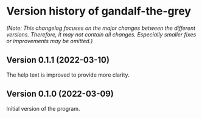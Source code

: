 # Version history of gandalf-the-grey

_(Note: This changelog focuses on the major changes between the different
versions. Therefore, it may not contain all changes. Especially smaller fixes or
improvements may be omitted.)_

## Version 0.1.1 (2022-03-10)

The help text is improved to provide more clarity.

## Version 0.1.0 (2022-03-09)

Initial version of the program.
